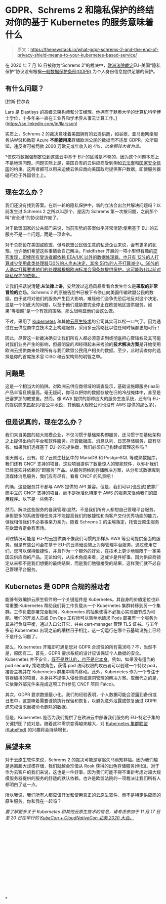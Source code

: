 # GDPR、Schrems 2 和隐私保护的终结对你的基于 Kubernetes 的服务意味着什么

> 原文：<https://thenewstack.io/what-gdpr-schrems-2-and-the-end-of-privacy-shield-means-to-your-kubernetes-based-service/>

在 2020 年 7 月 16 日被称为“Schrems 2”的裁决中，[欧洲法院裁定](https://curia.europa.eu/jcms/upload/docs/application/pdf/2020-07/cp200091en.pdf)EU-美国“隐私保护”协议没有根据[一般数据保护条例(GDPR)](https://eur-lex.europa.eu/legal-content/EN/TXT/?uri=celex%3A32016R0679) 为个人身份信息提供足够的保护。

## 有什么问题？

 [拉斯·拉尔森

Lars 是 Elastisys 的高级云架构师和分支经理。他拥有于默奥大学的计算机科学博士学位，十多年来一直在工业界和学术界从事云计算工作。](https://se.linkedin.com/in/llarsson) 

实质上，Schrems 2 的裁决意味着美国拥有的云提供商，如谷歌、亚马逊网络服务(AWS)和微软 Azure **不能被用来**存储欧洲公民的数据而不违反 GDPR。众所周知，违反者可被罚款 2000 万欧元或年收入的 4%，*以金额较大者为准。*

 *仅仅将数据强制定位到这些云中基于 EU-的区域是不够的，因为这个问题本质上不是地理问题。问题实际上是，美国自有的云供应商受到例如[云法案](https://en.wikipedia.org/wiki/CLOUD_Act)和[国家安全信函](https://en.wikipedia.org/wiki/National_security_letter)的约束。这两者都可以用来迫使云供应商向美国政府提供客户数据，即使服务器碰巧位于外国领土上。

## 现在怎么办？

我们还没有找到答案。在新一轮的隐私保护中，新的立法会出台并解决问题吗？以前发生过:Schrems 2 之所以叫那个，是因为 Schrems 第一次按问题，之前那个叫“安全港”的协议就作废了。

对于欧盟国家的公共部门来说，当前形势的答案似乎非常清楚:使用基于 EU-的云服务不是一个问题，而是一项命令。

对于总部设在美国或欧盟、但与欧盟公民做生意的私营企业来说，会有更多的犹豫。也许他们希望这些事情会自己解决。Fieldfisher 开展的一项小型但有趣的[研究发现，即使所有受访者都依赖 EEA/UK 以外的数据处理器，也只有 12%的人打算减少使用此类处理器(30%的人尚未决定，其余 58%的人不打算减少)。58%的人确实打算要求他们的处理器根据欧洲标准合同条款提供保护，这可能取代以前对隐私保护的依赖。](https://www.fieldfisher.com/en/services/privacy-security-and-information/privacy-security-and-information-law-blog/how-schrems-ii-will-impact-international-data-flow)

让我们把话说清楚:**从法律上讲**，安然渡过这场风暴看看会发生什么是**采取的非常冒险的**立场。Schrems 2 的原被告脸书已被下令停止向美国传输欧盟公民的数据。由于这将对他们的服务产生巨大影响，难怪他们会争先恐后地反对这个决定。这是一个如此大的问题，以至于他们威胁要完全停止在欧盟地区提供服务。如果“等着瞧”是一个有效的策略，那么很明显他们会这么做。

不过，采用了 [Kubernetes](https://kubernetes.io/) 和其他[云原生技术](https://landscape.cncf.io/)的公司其实可以松一口气了。因为通过在云供应商中立技术之上构建服务，采用多云策略比以往任何时候都更加可行！

因此，尽管这一新裁决确实让我们所有人都必须意识到或彻底担心管辖权及其可能对我们业务产生的影响，但最明显的*和*经得起未来考验的**技术解决方案**是开始使用欧洲云提供商来处理所有与我们欧盟公民用户相关的数据。至少，此时调查你的选择是你的首席技术官 CISO 和云架构师的明智之举。

## 问题是

这是一个相当大的陷阱。对欧洲云供应商领域的调查显示，基础设施即服务(IaaS)产品丰富且质量高。毫无疑问，你可以把你的数据存放在旧的冷战掩体中，甚至是巴塞罗那的教堂里。然而，像 AWS 提供的那种庞大的服务生态系统，还有待 EU-的提供商来匹配(尽管公平地说，其他超大规模公司也没有 AWS 提供的那么多)。

## 但是说真的，现在怎么办？

我们来自美国的超大规模企业，不仅习惯于基础架构即服务，还习惯于在基础架构之上提供出色的平台和软件服务。托管数据库、消息队列、日志存储服务，应有尽有。如果我们选择基于 EU-的云提供商，我们必须自己构建或管理这些吗？

谢天谢地，没有。除了云原生社区中的 MariaDB 和 PostgreSQL 等成熟数据库，我们还有 CNCF 支持的项目，这些项目提供了数量惊人的智能软件，以弥补我们已经喜欢并依赖的“即服务”产品。从服务网格到存储解决方案，从分布式数据库到流媒体消息服务，我们应有尽有。看看 CNCF 的风景吧！

的确，这些服务并不都与 AWS 提供的 API 兼容。但是，我们可以(也应该)依靠厂商中立的 CNCF 支持的项目，而不是标准化特定于 AWS 的服务来驱动我们的应用程序。以下是一些例子:

然而，解决这些服务的自我管理:显然，不是我们所有人都想自己管理平台服务。承担更多的系统管理任务并不能提高我们的敏捷性和向客户交付优秀功能的能力。但我相信我们不必事事亲力亲为。随着 Schrems 2 的尘埃落定，托管云原生服务在欧盟肯定会有市场。

*现在*情况可能是 EU-的云提供商不像我们习惯的那样从 AWS 等公司提供全面的服务。但是有些公司会在基于 EU-的云基础设施上为你管理平台服务。通过使用它们，您可以保持敏捷性，并且作为一个额外的好处，在技术上更少地局限于一家美国云供应商的产品。无论如何，从技术角度来看，这或许是件好事。因为供应商锁定从来都不是我们想要的最终结果，而是我们勉强接受的结果，这样我们就不必自己管理平台服务。

## Kubernetes 是 GDPR 合规的推动者

能够有效编排云原生软件的一个关键组件是 Kubernetes。其自身的价值定位也非常重要:Kubernetes 帮助我们将工作负载从一个 Kubernetes 集群转移到另一个集群。工作负载部署完全相同，Kubernetes 的抽象使得不必担心实现细节成为可能。我们的开发人员或 DevOps 工程师可以简单地请求 Pods 部署有一个服务为其进行负载平衡，通过入口公开它，并由 cert-manager 管理 TLS 证书。与五年多前 Kubernetes 出现之前的糟糕日子相比，这一切运行在哪个云基础设施上已经不是什么问题了。

那么，Kubernetes 开箱即可满足您对 GDPR 合规性的所有需求吗？不，当然不是，原因有二。首先，GDPR 要求系统的设计应该保证个人数据的安全。Kubernetes 并不安全，[既不是默认的，也不是它本身](https://searchitoperations.techtarget.com/news/252487963/Kubernetes-security-defaults-prompt-upstream-dilemma)。例如，如果没有适当的 pod security 策略或角色，获得 pod 访问权限的攻击者可以创建一个特权 pod，接管主机并在 Kubernetes 群集中横向移动。此外，Kubernetes 作为一个专注于容器编排的项目，本身并不提供入侵检测或漏洞管理的解决方案。取而代之的是，它依靠外部元件来完成这项工作(参见 CNCF 项目 Falco)。

其次，GDPR 要求数据最小化。我们的经验表明，个人数据可能会泄露到备份或日志中，这意味着需要谨慎执行保留和恢复，以避免意外泄露或恢复通过 GDPR 遗忘权请求而被命令删除的数据。

但是，Kubernetes 是否为我们提供了在欧洲云中部署我们服务的 EU-特定子集的关键拼图？绝对是。随着这种需求变得越来越大，对 [Kubernetes 集群联盟(KubeFed)](https://github.com/kubernetes-sigs/kubefed) 的兴趣将会持续增长。

## 展望未来

对于云原生软件来说，Schrems 2 的裁决可能是塞翁失马焉知非福。因为我们越是远离超大规模存储，我们就越会珍惜从 Rook 获得的出色存储服务(例如)。对于作为云客户的我们来说，这也是一件好事，因为我们可能不得不重新考虑对超大规模服务器提供的服务的舒适的默认依赖。也许是欧盟法院的一项裁决让我们所有人都明白了这一点。

所以我说，我们所有人都应该开发和使用真正的云原生软件，而不是特定供应商的原生服务。你和我在一起吗？

*要了解更多关于 Kubernetes 和其他云原生技术的信息，请考虑参加于 11 月 17 日至 20 日在举行的 [KubeCon + CloudNativeCon 北美 2020 大会。](https://events.linuxfoundation.org/kubecon-cloudnativecon-north-america/)*

<svg xmlns:xlink="http://www.w3.org/1999/xlink" viewBox="0 0 68 31" version="1.1"><title>Group</title> <desc>Created with Sketch.</desc></svg>*